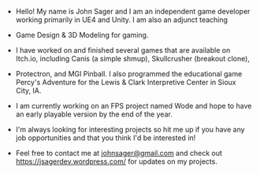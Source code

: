 - Hello! My name is John Sager and I am an independent game developer working primarily in UE4 and Unity. I am also an adjunct teaching
- Game Design & 3D Modeling for gaming. 

- I have worked on and finished several games that are available on Itch.io, including Canis (a simple shmup), Skullcrusher (breakout clone), 
- Protectron, and MGI Pinball. I also programmed the educational game Percy's Adventure for the Lewis & Clark Interpretive Center in Sioux City, IA.

- I am currently working on an FPS project named Wode and hope to have an early playable version by the end of the year.

- I'm always looking for interesting projects so hit me up if you have any job opportunities and that you think I'd be interested in!

- Feel free to contact me at johnsager@gmail.com and check out https://jsagerdev.wordpress.com/ for updates on my projects.

<!---
jsager673/jsager673 is a ✨ special ✨ repository because its `README.md` (this file) appears on your GitHub profile.
You can click the Preview link to take a look at your changes.
--->
